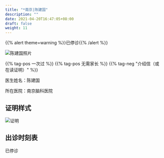 ```yaml
---
title: "*南京|陈建国"
description: ""
date: 2021-04-20T16:47:05+08:00
draft: false
weight: 11
---
```


{{% alert theme=warning %}}已停诊{{% /alert %}}

![陈建国照片](images/doctor/chen-jianguo.jpg)

{{% tag-pos 一次过 %}} {{% tag-pos 无需家长 %}}
{{% tag-neg "介绍信（或在读证明）" %}}

医生姓名：陈建国

所在医院：南京脑科医院

## 证明样式

![证明](images/doctor/chen-jianguo-zm.jpg)

## 出诊时刻表

已停诊
